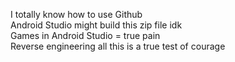 I totally know how to use Github  
Android Studio might build this zip file idk  
Games in Android Studio = true pain  
Reverse engineering all this is a true test of courage  
